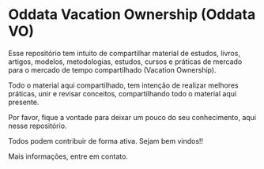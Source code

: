 # Oddata Vacation Ownership (Oddata VO)

Esse repositório tem intuito de compartilhar material de estudos, livros, artigos, modelos, metodologias, estudos, cursos e práticas de mercado para o mercado de tempo compartilhado (Vacation Ownership).

Todo o material aqui compartilhado, tem intenção de realizar melhores práticas, unir e revisar conceitos, compartilhando todo o material aqui presente.

Por favor, fique a vontade para deixar um pouco do seu conhecimento, aqui nesse repositório.

Todos podem contribuir de forma ativa. Sejam bem vindos!!

Mais informações, entre em contato.
